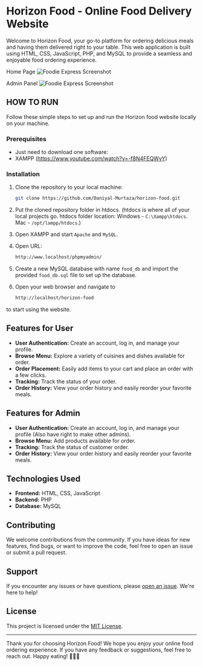 # Horizon Food - Online Food Delivery Website

Welcome to Horizon Food, your go-to platform for ordering delicious meals and having them delivered right to your table. This web application is built using HTML, CSS, JavaScript, PHP, and MySQL to provide a seamless and enjoyable food ordering experience.

Home Page
![Foodie Express Screenshot](./website_pics/home.jpeg)

Admin Panel
![Foodie Express Screenshot](./website_pics/admin_panel.png)

## HOW TO RUN
Follow these simple steps to set up and run the Horizon food website locally on your machine.

### Prerequisites

- Just need to download one software:
- XAMPP (https://www.youtube.com/watch?v=-f8N4FEQWyY)


### Installation

1. Clone the repository to your local machine:

    ```bash
    git clone https://github.com/Daniyal-Murtaza/horizon-food.git
    ```
2. Put the cloned repository folder in htdocs. (htdocs is where all of your local projects go. htdocs folder location: Windows - `C:\Xampp\htdocs`. Mac - `/opt/lampp/htdocs`.)

3. Open XAMPP and start `Apache` and `MySQL`.

4. Open URL:
    ```bash
    http://www.localhost/phpmyadmin/
    ```

5. Create a new MySQL database with name `food_db` and import the provided `food_db.sql` file to set up the database.

6. Open your web browser and navigate to  
    ```bash
    http://localhost/horizon-food
    ```
to start using the website.

## Features for User

- **User Authentication:** Create an account, log in, and manage your profile.
- **Browse Menu:** Explore a variety of cuisines and dishes available for order.
- **Order Placement:** Easily add items to your cart and place an order with a few clicks.
- **Tracking:** Track the status of your order.
- **Order History:** View your order history and easily reorder your favorite meals.

## Features for Admin

- **User Authentication:** Create an account, log in, and manage your profile (Also have right to make other admins).
- **Browse Menu:** Add products available for order.
- **Tracking:** Track the status of customer order.
- **Order History:** View your order history and easily reorder your favorite meals.

## Technologies Used

- **Frontend:** HTML, CSS, JavaScript
- **Backend:** PHP
- **Database:** MySQL

## Contributing

We welcome contributions from the community. If you have ideas for new features, find bugs, or want to improve the code, feel free to open an issue or submit a pull request.

## Support

If you encounter any issues or have questions, please [open an issue](https://github.com/Daniyal-Murtaza/horizon-food/issues). We're here to help!

## License

This project is licensed under the [MIT License](LICENSE).

---

Thank you for choosing Horizon Food! We hope you enjoy your online food ordering experience. If you have any feedback or suggestions, feel free to reach out. Happy eating! 🍔🍕🥗
